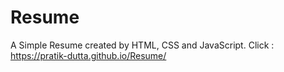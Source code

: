 # Resume

A Simple Resume created by HTML, CSS and JavaScript.
Click : https://pratik-dutta.github.io/Resume/
